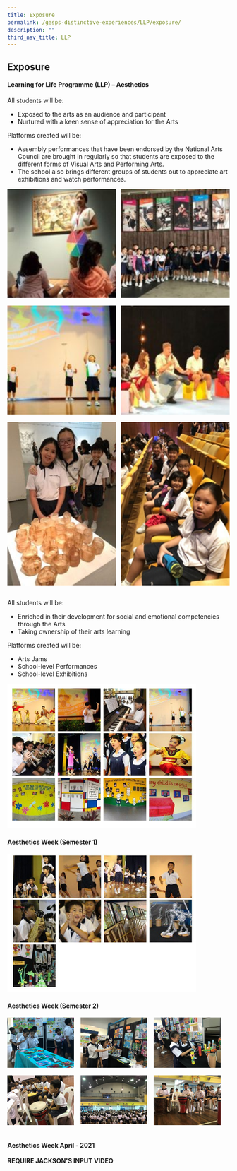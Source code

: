 ```yaml
---
title: Exposure
permalink: /gesps-distinctive-experiences/LLP/exposure/
description: ""
third_nav_title: LLP
---
```

## Exposure

#### Learning for Life Programme (LLP) – Aesthetics

All students will be:

*   Exposed to the arts as an audience and participant
*   Nurtured with a keen sense of appreciation for the Arts

Platforms created will be:  

*   Assembly performances that have been endorsed by the National Arts Council are brought in regularly so that students are exposed to the different forms of Visual Arts and Performing Arts.
*   The school also brings different groups of students out to appreciate art exhibitions and watch performances.

<img src="/images/Picture5-150x150.jpg" style="width:49%" align=left>
<img src="/images/Picture4-150x150.jpg" style="width:49%" align=right>
<br clear="left"><br>

<img src="/images/CHR_5857-150x150.jpg" style="width:49%" align=left>
<img src="/images/Picture6-150x150.jpg" style="width:49%" align=right>
<br clear="left"><br>

<img src="/images/Picture8-200x300.jpg" style="width:49%" align=left>
<img src="/images/Picture7-200x300.png" style="width:49%" align=right>
<br clear="left"><br>

All students will be:  

*   Enriched in their development for social and emotional competencies through the Arts
*   Taking ownership of their arts learning

Platforms created will be:

*   Arts Jams
*   School-level Performances
*   School-level Exhibitions

<img src="/images/photo1668927289.jpeg" style="width:85%">

#### Aesthetics Week (Semester 1)

<img src="/images/photo1668927302.jpeg" style="width:85%">

#### Aesthetics Week (Semester 2)

<img src="/images/Aesthetics Week (sem 2).jpg" style="width:30%;margin-right:15px;" align = "left">
<img src="/images/Aesthetics Week (sem 2)_2.jpg" style="width:30%;margin-right:15px;" align = "left">
<img src="/images/Aesthetics Week (sem 2)_3.jpg" style="width:30%;margin-right:15px;" align = "left">
<br clear="left"><br>

<img src="/images/Aesthetics Week (sem 2)_4.jpg" style="width:30%;margin-right:15px;" align = "left">
<img src="/images/Aesthetics Week (sem 2)_5.jpg" style="width:30%;margin-right:15px;" align = "left">
<img src="/images/Aesthetics Week (sem 2)_6.jpg" style="width:30%;margin-right:15px;" align = "left">
<br clear="left"><br>

#### Aesthetics Week April - 2021

**REQUIRE JACKSON'S INPUT VIDEO**